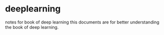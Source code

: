 # deeplearning
notes for book of deep learning
this documents are for better understanding the book of deep learning. 
